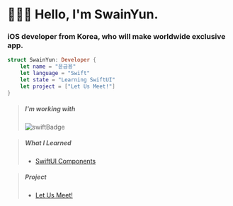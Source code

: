 # 🧑🏻‍💻 Hello, I'm SwainYun.
### iOS developer from Korea, who will make worldwide exclusive app.

```Swift
struct SwainYun: Developer {
    let name = "윤금용"
    let language = "Swift"
    let state = "Learning SwiftUI"
    let project = ["Let Us Meet!"]
}
```
> ##### I'm working with
> ![swiftBadge](https://img.shields.io/badge/Swift-F05138?style=flat&logo=Swift&logoColor=white)

> ##### What I Learned
> * [SwiftUI Components](https://github.com/Remaked-Swain/SwiftUIComponents.git)

>##### Project
>* [Let Us Meet!](https://github.com/Remaked-Swain/LetUsMeet.git)
